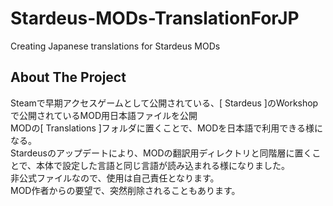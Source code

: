 # Stardeus-MODs-TranslationForJP
Creating Japanese translations for Stardeus MODs
<!-- ABOUT THE PROJECT -->
## About The Project
Steamで早期アクセスゲームとして公開されている、[ Stardeus ]のWorkshopで公開されているMOD用日本語ファイルを公開<br>
MODの[ Translations ]フォルダに置くことで、MODを日本語で利用できる様になる。<br>
Stardeusのアップデートにより、MODの翻訳用ディレクトリと同階層に置くことで、本体で設定した言語と同じ言語が読み込まれる様になりました。<br>
非公式ファイルなので、使用は自己責任となります。<br>
MOD作者からの要望で、突然削除されることもあります。
